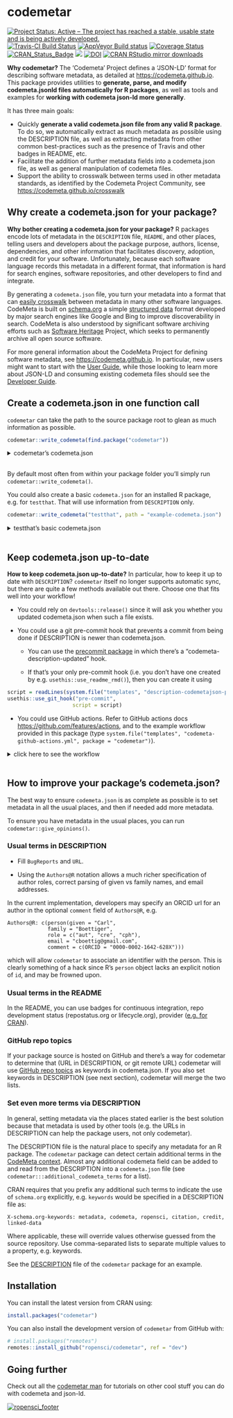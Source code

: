 
<!-- README.md is generated from README.Rmd. Please edit that file -->

# codemetar

[![Project Status: Active – The project has reached a stable, usable
state and is being actively
developed.](http://www.repostatus.org/badges/latest/active.svg)](http://www.repostatus.org/#active)
[![Travis-CI Build
Status](https://travis-ci.org/ropensci/codemetar.svg?branch=master)](https://travis-ci.org/ropensci/codemetar)
[![AppVeyor Build
status](https://ci.appveyor.com/api/projects/status/csawpip238vvbd72/branch/master?svg=true)](https://ci.appveyor.com/project/cboettig/codemetar/branch/master)
[![Coverage
Status](https://img.shields.io/codecov/c/github/ropensci/codemetar/master.svg)](https://codecov.io/github/ropensci/codemetar?branch=master)
[![CRAN\_Status\_Badge](http://www.r-pkg.org/badges/version/codemetar)](https://cran.r-project.org/package=codemetar)
[![](http://badges.ropensci.org/130_status.svg)](https://github.com/ropensci/onboarding/issues/130)
[![DOI](https://zenodo.org/badge/86626030.svg)](https://zenodo.org/badge/latestdoi/86626030)
[![CRAN RStudio mirror
downloads](http://cranlogs.r-pkg.org/badges/codemetar)](https://CRAN.R-project.org/package=codemetar)

**Why codemetar?** The ‘Codemeta’ Project defines a ‘JSON-LD’ format for
describing software metadata, as detailed at
<https://codemeta.github.io>. This package provides utilities to
**generate, parse, and modify codemeta.jsonld files automatically for R
packages**, as well as tools and examples for **working with codemeta
json-ld more generally**.

It has three main goals:

  - Quickly **generate a valid codemeta.json file from any valid R
    package**. To do so, we automatically extract as much metadata as
    possible using the DESCRIPTION file, as well as extracting metadata
    from other common best-practices such as the presence of Travis and
    other badges in README, etc.
  - Facilitate the addition of further metadata fields into a
    codemeta.json file, as well as general manipulation of codemeta
    files.
  - Support the ability to crosswalk between terms used in other
    metadata standards, as identified by the Codemeta Project Community,
    see <https://codemeta.github.io/crosswalk>

## Why create a codemeta.json for your package?

**Why bother creating a codemeta.json for your package?** R packages
encode lots of metadata in the `DESCRIPTION` file, `README`, and other
places, telling users and developers about the package purpose, authors,
license, dependencies, and other information that facilitates discovery,
adoption, and credit for your software. Unfortunately, because each
software language records this metadata in a different format, that
information is hard for search engines, software repositories, and other
developers to find and integrate.

By generating a `codemeta.json` file, you turn your metadata into a
format that can [easily
crosswalk](https://docs.ropensci.org/codemetar/crosswalk) between
metadata in many other software languages. CodeMeta is built on
[schema.org](https://schema.org) a simple [structured
data](https://developers.google.com/search/docs/guides/intro-structured-data)
format developed by major search engines like Google and Bing to improve
discoverability in search. CodeMeta is also understood by significant
software archiving efforts such as [Software
Heritage](https://www.softwareheritage.org/) Project, which seeks to
permanently archive all open source software.

For more general information about the CodeMeta Project for defining
software metadata, see <https://codemeta.github.io>. In particular, new
users might want to start with the [User
Guide](https://codemeta.github.io/user-guide/), while those looking to
learn more about JSON-LD and consuming existing codemeta files should
see the [Developer Guide](https://codemeta.github.io/developer-guide/).

## Create a codemeta.json in one function call

`codemetar` can take the path to the source package root to glean as
much information as possible.

``` r
codemetar::write_codemeta(find.package("codemetar"))
```

<details closed>

<summary> <span title="Click to Expand"> codemetar’s codemeta.json
</span> </summary>

``` json

{
  "@context": ["https://doi.org/10.5063/schema/codemeta-2.0", "http://schema.org"],
  "@type": "SoftwareSourceCode",
  "identifier": "codemetar",
  "description": "The 'Codemeta' Project defines a 'JSON-LD' format\n    for describing software metadata, as detailed at\n    <https://codemeta.github.io>. This package provides utilities to\n    generate, parse, and modify 'codemeta.json' files automatically for R\n    packages, as well as tools and examples for working with\n    'codemeta.json' 'JSON-LD' more generally.",
  "name": "codemetar: Generate 'CodeMeta' Metadata for R Packages",
  "codeRepository": "https://github.com/ropensci/codemetar",
  "relatedLink": "https://docs.ropensci.org/codemetar",
  "issueTracker": "https://github.com/ropensci/codemetar/issues",
  "license": "https://spdx.org/licenses/GPL-3.0",
  "version": "0.1.8.9000",
  "programmingLanguage": {
    "@type": "ComputerLanguage",
    "name": "R",
    "version": "3.6.1",
    "url": "https://r-project.org"
  },
  "runtimePlatform": "R version 3.6.1 (2019-07-05)",
  "provider": {
    "@id": "https://cran.r-project.org",
    "@type": "Organization",
    "name": "Comprehensive R Archive Network (CRAN)",
    "url": "https://cran.r-project.org"
  },
  "author": [
    {
      "@type": "Person",
      "givenName": "Carl",
      "familyName": "Boettiger",
      "email": "cboettig@gmail.com",
      "@id": "https://orcid.org/0000-0002-1642-628X"
    },
    {
      "@type": "Person",
      "givenName": "Maëlle",
      "familyName": "Salmon",
      "@id": "https://orcid.org/0000-0002-2815-0399"
    }
  ],
  "contributor": [
    {
      "@type": "Person",
      "givenName": "Anna",
      "familyName": "Krystalli",
      "@id": "https://orcid.org/0000-0002-2378-4915"
    },
    {
      "@type": "Person",
      "givenName": "Maëlle",
      "familyName": "Salmon",
      "@id": "https://orcid.org/0000-0002-2815-0399"
    },
    {
      "@type": "Person",
      "givenName": "Katrin",
      "familyName": "Leinweber",
      "@id": "https://orcid.org/0000-0001-5135-5758"
    },
    {
      "@type": "Person",
      "givenName": "Noam",
      "familyName": "Ross",
      "@id": "https://orcid.org/0000-0002-2136-0000"
    },
    {
      "@type": "Person",
      "givenName": "Arfon",
      "familyName": "Smith"
    },
    {
      "@type": "Person",
      "givenName": "Jeroen",
      "familyName": "Ooms",
      "@id": "https://orcid.org/0000-0002-4035-0289"
    },
    {
      "@type": "Person",
      "givenName": "Sebastian",
      "familyName": "Meyer",
      "@id": "https://orcid.org/0000-0002-1791-9449"
    },
    {
      "@type": "Person",
      "givenName": "Michael",
      "familyName": "Rustler",
      "@id": "https://orcid.org/0000-0003-0647-7726"
    },
    {
      "@type": "Person",
      "givenName": "Hauke",
      "familyName": "Sonnenberg",
      "@id": "https://orcid.org/0000-0001-9134-2871"
    },
    {
      "@type": "Person",
      "givenName": "Sebastian",
      "familyName": "Kreutzer",
      "@id": "https://orcid.org/0000-0002-0734-2199"
    }
  ],
  "copyrightHolder": [
    {
      "@type": "Person",
      "givenName": "Carl",
      "familyName": "Boettiger",
      "email": "cboettig@gmail.com",
      "@id": "https://orcid.org/0000-0002-1642-628X"
    }
  ],
  "funder": [
    {
      "@type": "Organization",
      "name": "rOpenSci"
    }
  ],
  "maintainer": [
    {
      "@type": "Person",
      "givenName": "Carl",
      "familyName": "Boettiger",
      "email": "cboettig@gmail.com",
      "@id": "https://orcid.org/0000-0002-1642-628X"
    }
  ],
  "softwareSuggestions": [
    {
      "@type": "SoftwareApplication",
      "identifier": "covr",
      "name": "covr",
      "provider": {
        "@id": "https://cran.r-project.org",
        "@type": "Organization",
        "name": "Comprehensive R Archive Network (CRAN)",
        "url": "https://cran.r-project.org"
      },
      "sameAs": "https://CRAN.R-project.org/package=covr"
    },
    {
      "@type": "SoftwareApplication",
      "identifier": "details",
      "name": "details",
      "provider": {
        "@id": "https://cran.r-project.org",
        "@type": "Organization",
        "name": "Comprehensive R Archive Network (CRAN)",
        "url": "https://cran.r-project.org"
      },
      "sameAs": "https://CRAN.R-project.org/package=details"
    },
    {
      "@type": "SoftwareApplication",
      "identifier": "dplyr",
      "name": "dplyr",
      "version": ">= 0.7.0",
      "provider": {
        "@id": "https://cran.r-project.org",
        "@type": "Organization",
        "name": "Comprehensive R Archive Network (CRAN)",
        "url": "https://cran.r-project.org"
      },
      "sameAs": "https://CRAN.R-project.org/package=dplyr"
    },
    {
      "@type": "SoftwareApplication",
      "identifier": "jsonld",
      "name": "jsonld",
      "provider": {
        "@id": "https://cran.r-project.org",
        "@type": "Organization",
        "name": "Comprehensive R Archive Network (CRAN)",
        "url": "https://cran.r-project.org"
      },
      "sameAs": "https://CRAN.R-project.org/package=jsonld"
    },
    {
      "@type": "SoftwareApplication",
      "identifier": "jsonvalidate",
      "name": "jsonvalidate",
      "provider": {
        "@id": "https://cran.r-project.org",
        "@type": "Organization",
        "name": "Comprehensive R Archive Network (CRAN)",
        "url": "https://cran.r-project.org"
      },
      "sameAs": "https://CRAN.R-project.org/package=jsonvalidate"
    },
    {
      "@type": "SoftwareApplication",
      "identifier": "knitr",
      "name": "knitr",
      "provider": {
        "@id": "https://cran.r-project.org",
        "@type": "Organization",
        "name": "Comprehensive R Archive Network (CRAN)",
        "url": "https://cran.r-project.org"
      },
      "sameAs": "https://CRAN.R-project.org/package=knitr"
    },
    {
      "@type": "SoftwareApplication",
      "identifier": "printr",
      "name": "printr",
      "provider": {
        "@id": "https://cran.r-project.org",
        "@type": "Organization",
        "name": "Comprehensive R Archive Network (CRAN)",
        "url": "https://cran.r-project.org"
      },
      "sameAs": "https://CRAN.R-project.org/package=printr"
    },
    {
      "@type": "SoftwareApplication",
      "identifier": "rmarkdown",
      "name": "rmarkdown",
      "provider": {
        "@id": "https://cran.r-project.org",
        "@type": "Organization",
        "name": "Comprehensive R Archive Network (CRAN)",
        "url": "https://cran.r-project.org"
      },
      "sameAs": "https://CRAN.R-project.org/package=rmarkdown"
    },
    {
      "@type": "SoftwareApplication",
      "identifier": "testthat",
      "name": "testthat",
      "version": ">= 2.1.0",
      "provider": {
        "@id": "https://cran.r-project.org",
        "@type": "Organization",
        "name": "Comprehensive R Archive Network (CRAN)",
        "url": "https://cran.r-project.org"
      },
      "sameAs": "https://CRAN.R-project.org/package=testthat"
    }
  ],
  "softwareRequirements": [
    {
      "@type": "SoftwareApplication",
      "identifier": "R",
      "name": "R",
      "version": ">= 3.0.0"
    },
    {
      "@type": "SoftwareApplication",
      "identifier": "commonmark",
      "name": "commonmark",
      "provider": {
        "@id": "https://cran.r-project.org",
        "@type": "Organization",
        "name": "Comprehensive R Archive Network (CRAN)",
        "url": "https://cran.r-project.org"
      },
      "sameAs": "https://CRAN.R-project.org/package=commonmark"
    },
    {
      "@type": "SoftwareApplication",
      "identifier": "crul",
      "name": "crul",
      "provider": {
        "@id": "https://cran.r-project.org",
        "@type": "Organization",
        "name": "Comprehensive R Archive Network (CRAN)",
        "url": "https://cran.r-project.org"
      },
      "sameAs": "https://CRAN.R-project.org/package=crul"
    },
    {
      "@type": "SoftwareApplication",
      "identifier": "curl",
      "name": "curl",
      "provider": {
        "@id": "https://cran.r-project.org",
        "@type": "Organization",
        "name": "Comprehensive R Archive Network (CRAN)",
        "url": "https://cran.r-project.org"
      },
      "sameAs": "https://CRAN.R-project.org/package=curl"
    },
    {
      "@type": "SoftwareApplication",
      "identifier": "desc",
      "name": "desc",
      "provider": {
        "@id": "https://cran.r-project.org",
        "@type": "Organization",
        "name": "Comprehensive R Archive Network (CRAN)",
        "url": "https://cran.r-project.org"
      },
      "sameAs": "https://CRAN.R-project.org/package=desc"
    },
    {
      "@type": "SoftwareApplication",
      "identifier": "gh",
      "name": "gh",
      "provider": {
        "@id": "https://cran.r-project.org",
        "@type": "Organization",
        "name": "Comprehensive R Archive Network (CRAN)",
        "url": "https://cran.r-project.org"
      },
      "sameAs": "https://CRAN.R-project.org/package=gh"
    },
    {
      "@type": "SoftwareApplication",
      "identifier": "gert",
      "name": "gert",
      "provider": {
        "@id": "https://cran.r-project.org",
        "@type": "Organization",
        "name": "Comprehensive R Archive Network (CRAN)",
        "url": "https://cran.r-project.org"
      },
      "sameAs": "https://CRAN.R-project.org/package=gert"
    },
    {
      "@type": "SoftwareApplication",
      "identifier": "gh",
      "name": "gh",
      "provider": {
        "@id": "https://cran.r-project.org",
        "@type": "Organization",
        "name": "Comprehensive R Archive Network (CRAN)",
        "url": "https://cran.r-project.org"
      },
      "sameAs": "https://CRAN.R-project.org/package=gh"
    },
    {
      "@type": "SoftwareApplication",
      "identifier": "glue",
      "name": "glue",
      "provider": {
        "@id": "https://cran.r-project.org",
        "@type": "Organization",
        "name": "Comprehensive R Archive Network (CRAN)",
        "url": "https://cran.r-project.org"
      },
      "sameAs": "https://CRAN.R-project.org/package=glue"
    },
    {
      "@type": "SoftwareApplication",
      "identifier": "jsonlite",
      "name": "jsonlite",
      "version": ">=\n        1.6",
      "provider": {
        "@id": "https://cran.r-project.org",
        "@type": "Organization",
        "name": "Comprehensive R Archive Network (CRAN)",
        "url": "https://cran.r-project.org"
      },
      "sameAs": "https://CRAN.R-project.org/package=jsonlite"
    },
    {
      "@type": "SoftwareApplication",
      "identifier": "magrittr",
      "name": "magrittr",
      "provider": {
        "@id": "https://cran.r-project.org",
        "@type": "Organization",
        "name": "Comprehensive R Archive Network (CRAN)",
        "url": "https://cran.r-project.org"
      },
      "sameAs": "https://CRAN.R-project.org/package=magrittr"
    },
    {
      "@type": "SoftwareApplication",
      "identifier": "memoise",
      "name": "memoise",
      "provider": {
        "@id": "https://cran.r-project.org",
        "@type": "Organization",
        "name": "Comprehensive R Archive Network (CRAN)",
        "url": "https://cran.r-project.org"
      },
      "sameAs": "https://CRAN.R-project.org/package=memoise"
    },
    {
      "@type": "SoftwareApplication",
      "identifier": "methods",
      "name": "methods"
    },
    {
      "@type": "SoftwareApplication",
      "identifier": "pingr",
      "name": "pingr",
      "provider": {
        "@id": "https://cran.r-project.org",
        "@type": "Organization",
        "name": "Comprehensive R Archive Network (CRAN)",
        "url": "https://cran.r-project.org"
      },
      "sameAs": "https://CRAN.R-project.org/package=pingr"
    },
    {
      "@type": "SoftwareApplication",
      "identifier": "pkgbuild",
      "name": "pkgbuild",
      "provider": {
        "@id": "https://cran.r-project.org",
        "@type": "Organization",
        "name": "Comprehensive R Archive Network (CRAN)",
        "url": "https://cran.r-project.org"
      },
      "sameAs": "https://CRAN.R-project.org/package=pkgbuild"
    },
    {
      "@type": "SoftwareApplication",
      "identifier": "purrr",
      "name": "purrr",
      "provider": {
        "@id": "https://cran.r-project.org",
        "@type": "Organization",
        "name": "Comprehensive R Archive Network (CRAN)",
        "url": "https://cran.r-project.org"
      },
      "sameAs": "https://CRAN.R-project.org/package=purrr"
    },
    {
      "@type": "SoftwareApplication",
      "identifier": "readr",
      "name": "readr",
      "provider": {
        "@id": "https://cran.r-project.org",
        "@type": "Organization",
        "name": "Comprehensive R Archive Network (CRAN)",
        "url": "https://cran.r-project.org"
      },
      "sameAs": "https://CRAN.R-project.org/package=readr"
    },
    {
      "@type": "SoftwareApplication",
      "identifier": "remotes",
      "name": "remotes",
      "provider": {
        "@id": "https://cran.r-project.org",
        "@type": "Organization",
        "name": "Comprehensive R Archive Network (CRAN)",
        "url": "https://cran.r-project.org"
      },
      "sameAs": "https://CRAN.R-project.org/package=remotes"
    },
    {
      "@type": "SoftwareApplication",
      "identifier": "sessioninfo",
      "name": "sessioninfo",
      "provider": {
        "@id": "https://cran.r-project.org",
        "@type": "Organization",
        "name": "Comprehensive R Archive Network (CRAN)",
        "url": "https://cran.r-project.org"
      },
      "sameAs": "https://CRAN.R-project.org/package=sessioninfo"
    },
    {
      "@type": "SoftwareApplication",
      "identifier": "stats",
      "name": "stats"
    },
    {
      "@type": "SoftwareApplication",
      "identifier": "tibble",
      "name": "tibble",
      "provider": {
        "@id": "https://cran.r-project.org",
        "@type": "Organization",
        "name": "Comprehensive R Archive Network (CRAN)",
        "url": "https://cran.r-project.org"
      },
      "sameAs": "https://CRAN.R-project.org/package=tibble"
    },
    {
      "@type": "SoftwareApplication",
      "identifier": "urltools",
      "name": "urltools",
      "provider": {
        "@id": "https://cran.r-project.org",
        "@type": "Organization",
        "name": "Comprehensive R Archive Network (CRAN)",
        "url": "https://cran.r-project.org"
      },
      "sameAs": "https://CRAN.R-project.org/package=urltools"
    },
    {
      "@type": "SoftwareApplication",
      "identifier": "usethis",
      "name": "usethis",
      "provider": {
        "@id": "https://cran.r-project.org",
        "@type": "Organization",
        "name": "Comprehensive R Archive Network (CRAN)",
        "url": "https://cran.r-project.org"
      },
      "sameAs": "https://CRAN.R-project.org/package=usethis"
    },
    {
      "@type": "SoftwareApplication",
      "identifier": "whisker",
      "name": "whisker",
      "provider": {
        "@id": "https://cran.r-project.org",
        "@type": "Organization",
        "name": "Comprehensive R Archive Network (CRAN)",
        "url": "https://cran.r-project.org"
      },
      "sameAs": "https://CRAN.R-project.org/package=whisker"
    },
    {
      "@type": "SoftwareApplication",
      "identifier": "xml2",
      "name": "xml2",
      "provider": {
        "@id": "https://cran.r-project.org",
        "@type": "Organization",
        "name": "Comprehensive R Archive Network (CRAN)",
        "url": "https://cran.r-project.org"
      },
      "sameAs": "https://CRAN.R-project.org/package=xml2"
    }
  ],
  "isPartOf": "https://ropensci.org",
  "keywords": ["metadata", "codemeta", "ropensci", "citation", "credit", "linked-data", "json-ld", "r", "rstats", "r-package", "peer-reviewed"]
}
```

</details>

<br>

By default most often from within your package folder you’ll simply run
`codemetar::write_codemeta()`.

You could also create a basic `codemeta.json` for an installed R
package, e.g. for `testthat`. That will use information from
`DESCRIPTION` only.

``` r
codemetar::write_codemeta("testthat", path = "example-codemeta.json")
```

<details closed>

<summary> <span title="Click to Expand"> testthat’s basic codemeta.json
</span> </summary>

``` json

{
  "@context": ["https://doi.org/10.5063/schema/codemeta-2.0", "http://schema.org"],
  "@type": "SoftwareSourceCode",
  "identifier": "testthat",
  "description": "Software testing is important, but, in part because it is \n    frustrating and boring, many of us avoid it. 'testthat' is a testing framework \n    for R that is easy to learn and use, and integrates with your existing 'workflow'.",
  "name": "testthat: Unit Testing for R",
  "codeRepository": "https://github.com/r-lib/testthat",
  "relatedLink": ["http://testthat.r-lib.org", "https://CRAN.R-project.org/package=testthat"],
  "issueTracker": "https://github.com/r-lib/testthat/issues",
  "license": "https://spdx.org/licenses/MIT",
  "version": "2.3.1",
  "programmingLanguage": {
    "@type": "ComputerLanguage",
    "name": "R",
    "version": "3.6.1",
    "url": "https://r-project.org"
  },
  "runtimePlatform": "R version 3.6.1 (2019-07-05)",
  "provider": {
    "@id": "https://cran.r-project.org",
    "@type": "Organization",
    "name": "Comprehensive R Archive Network (CRAN)",
    "url": "https://cran.r-project.org"
  },
  "author": [
    {
      "@type": "Person",
      "givenName": "Hadley",
      "familyName": "Wickham",
      "email": "hadley@rstudio.com"
    }
  ],
  "contributor": [
    {
      "@type": "Organization",
      "name": "R Core team"
    }
  ],
  "copyrightHolder": [
    {
      "@type": "Organization",
      "name": "RStudio"
    }
  ],
  "funder": [
    {
      "@type": "Organization",
      "name": "RStudio"
    }
  ],
  "maintainer": [
    {
      "@type": "Person",
      "givenName": "Hadley",
      "familyName": "Wickham",
      "email": "hadley@rstudio.com"
    }
  ],
  "softwareSuggestions": [
    {
      "@type": "SoftwareApplication",
      "identifier": "covr",
      "name": "covr",
      "provider": {
        "@id": "https://cran.r-project.org",
        "@type": "Organization",
        "name": "Comprehensive R Archive Network (CRAN)",
        "url": "https://cran.r-project.org"
      },
      "sameAs": "https://CRAN.R-project.org/package=covr"
    },
    {
      "@type": "SoftwareApplication",
      "identifier": "curl",
      "name": "curl",
      "version": ">= 0.9.5",
      "provider": {
        "@id": "https://cran.r-project.org",
        "@type": "Organization",
        "name": "Comprehensive R Archive Network (CRAN)",
        "url": "https://cran.r-project.org"
      },
      "sameAs": "https://CRAN.R-project.org/package=curl"
    },
    {
      "@type": "SoftwareApplication",
      "identifier": "devtools",
      "name": "devtools",
      "provider": {
        "@id": "https://cran.r-project.org",
        "@type": "Organization",
        "name": "Comprehensive R Archive Network (CRAN)",
        "url": "https://cran.r-project.org"
      },
      "sameAs": "https://CRAN.R-project.org/package=devtools"
    },
    {
      "@type": "SoftwareApplication",
      "identifier": "knitr",
      "name": "knitr",
      "provider": {
        "@id": "https://cran.r-project.org",
        "@type": "Organization",
        "name": "Comprehensive R Archive Network (CRAN)",
        "url": "https://cran.r-project.org"
      },
      "sameAs": "https://CRAN.R-project.org/package=knitr"
    },
    {
      "@type": "SoftwareApplication",
      "identifier": "rmarkdown",
      "name": "rmarkdown",
      "provider": {
        "@id": "https://cran.r-project.org",
        "@type": "Organization",
        "name": "Comprehensive R Archive Network (CRAN)",
        "url": "https://cran.r-project.org"
      },
      "sameAs": "https://CRAN.R-project.org/package=rmarkdown"
    },
    {
      "@type": "SoftwareApplication",
      "identifier": "usethis",
      "name": "usethis",
      "provider": {
        "@id": "https://cran.r-project.org",
        "@type": "Organization",
        "name": "Comprehensive R Archive Network (CRAN)",
        "url": "https://cran.r-project.org"
      },
      "sameAs": "https://CRAN.R-project.org/package=usethis"
    },
    {
      "@type": "SoftwareApplication",
      "identifier": "vctrs",
      "name": "vctrs",
      "version": ">= 0.1.0",
      "provider": {
        "@id": "https://cran.r-project.org",
        "@type": "Organization",
        "name": "Comprehensive R Archive Network (CRAN)",
        "url": "https://cran.r-project.org"
      },
      "sameAs": "https://CRAN.R-project.org/package=vctrs"
    },
    {
      "@type": "SoftwareApplication",
      "identifier": "xml2",
      "name": "xml2",
      "provider": {
        "@id": "https://cran.r-project.org",
        "@type": "Organization",
        "name": "Comprehensive R Archive Network (CRAN)",
        "url": "https://cran.r-project.org"
      },
      "sameAs": "https://CRAN.R-project.org/package=xml2"
    }
  ],
  "softwareRequirements": [
    {
      "@type": "SoftwareApplication",
      "identifier": "R",
      "name": "R",
      "version": ">= 3.1"
    },
    {
      "@type": "SoftwareApplication",
      "identifier": "cli",
      "name": "cli",
      "provider": {
        "@id": "https://cran.r-project.org",
        "@type": "Organization",
        "name": "Comprehensive R Archive Network (CRAN)",
        "url": "https://cran.r-project.org"
      },
      "sameAs": "https://CRAN.R-project.org/package=cli"
    },
    {
      "@type": "SoftwareApplication",
      "identifier": "crayon",
      "name": "crayon",
      "version": ">= 1.3.4",
      "provider": {
        "@id": "https://cran.r-project.org",
        "@type": "Organization",
        "name": "Comprehensive R Archive Network (CRAN)",
        "url": "https://cran.r-project.org"
      },
      "sameAs": "https://CRAN.R-project.org/package=crayon"
    },
    {
      "@type": "SoftwareApplication",
      "identifier": "digest",
      "name": "digest",
      "provider": {
        "@id": "https://cran.r-project.org",
        "@type": "Organization",
        "name": "Comprehensive R Archive Network (CRAN)",
        "url": "https://cran.r-project.org"
      },
      "sameAs": "https://CRAN.R-project.org/package=digest"
    },
    {
      "@type": "SoftwareApplication",
      "identifier": "ellipsis",
      "name": "ellipsis",
      "provider": {
        "@id": "https://cran.r-project.org",
        "@type": "Organization",
        "name": "Comprehensive R Archive Network (CRAN)",
        "url": "https://cran.r-project.org"
      },
      "sameAs": "https://CRAN.R-project.org/package=ellipsis"
    },
    {
      "@type": "SoftwareApplication",
      "identifier": "evaluate",
      "name": "evaluate",
      "provider": {
        "@id": "https://cran.r-project.org",
        "@type": "Organization",
        "name": "Comprehensive R Archive Network (CRAN)",
        "url": "https://cran.r-project.org"
      },
      "sameAs": "https://CRAN.R-project.org/package=evaluate"
    },
    {
      "@type": "SoftwareApplication",
      "identifier": "magrittr",
      "name": "magrittr",
      "provider": {
        "@id": "https://cran.r-project.org",
        "@type": "Organization",
        "name": "Comprehensive R Archive Network (CRAN)",
        "url": "https://cran.r-project.org"
      },
      "sameAs": "https://CRAN.R-project.org/package=magrittr"
    },
    {
      "@type": "SoftwareApplication",
      "identifier": "methods",
      "name": "methods"
    },
    {
      "@type": "SoftwareApplication",
      "identifier": "pkgload",
      "name": "pkgload",
      "provider": {
        "@id": "https://cran.r-project.org",
        "@type": "Organization",
        "name": "Comprehensive R Archive Network (CRAN)",
        "url": "https://cran.r-project.org"
      },
      "sameAs": "https://CRAN.R-project.org/package=pkgload"
    },
    {
      "@type": "SoftwareApplication",
      "identifier": "praise",
      "name": "praise",
      "provider": {
        "@id": "https://cran.r-project.org",
        "@type": "Organization",
        "name": "Comprehensive R Archive Network (CRAN)",
        "url": "https://cran.r-project.org"
      },
      "sameAs": "https://CRAN.R-project.org/package=praise"
    },
    {
      "@type": "SoftwareApplication",
      "identifier": "R6",
      "name": "R6",
      "version": ">= 2.2.0",
      "provider": {
        "@id": "https://cran.r-project.org",
        "@type": "Organization",
        "name": "Comprehensive R Archive Network (CRAN)",
        "url": "https://cran.r-project.org"
      },
      "sameAs": "https://CRAN.R-project.org/package=R6"
    },
    {
      "@type": "SoftwareApplication",
      "identifier": "rlang",
      "name": "rlang",
      "version": ">= 0.4.1",
      "provider": {
        "@id": "https://cran.r-project.org",
        "@type": "Organization",
        "name": "Comprehensive R Archive Network (CRAN)",
        "url": "https://cran.r-project.org"
      },
      "sameAs": "https://CRAN.R-project.org/package=rlang"
    },
    {
      "@type": "SoftwareApplication",
      "identifier": "withr",
      "name": "withr",
      "version": ">= 2.0.0",
      "provider": {
        "@id": "https://cran.r-project.org",
        "@type": "Organization",
        "name": "Comprehensive R Archive Network (CRAN)",
        "url": "https://cran.r-project.org"
      },
      "sameAs": "https://CRAN.R-project.org/package=withr"
    }
  ],
  "keywords": ["r", "unit-testing"],
  "citation": [
    {
      "@type": "ScholarlyArticle",
      "datePublished": "2011",
      "author": [
        {
          "@type": "Person",
          "givenName": "Hadley",
          "familyName": "Wickham"
        }
      ],
      "name": "testthat: Get Started with Testing",
      "url": "https://journal.r-project.org/archive/2011-1/RJournal_2011-1_Wickham.pdf",
      "paginiation": "5--10",
      "isPartOf": {
        "@type": "PublicationIssue",
        "datePublished": "2011",
        "isPartOf": {
          "@type": ["PublicationVolume", "Periodical"],
          "volumeNumber": "3",
          "name": "The R Journal"
        }
      }
    }
  ]
}
```

</details>

<br>

## Keep codemeta.json up-to-date

**How to keep codemeta.json up-to-date?** In particular, how to keep it
up to date with `DESCRIPTION`? `codemetar` itself no longer supports
automatic sync, but there are quite a few methods available out there.
Choose one that fits well into your workflow\!

  - You could rely on `devtools::release()` since it will ask you
    whether you updated codemeta.json when such a file exists.

  - You could use a git pre-commit hook that prevents a commit from
    being done if DESCRIPTION is newer than codemeta.json.
    
      - You can use the [precommit
        package](https://github.com/lorenzwalthert/precommit) in which
        there’s a “codemeta-description-updated” hook.
    
      - If that’s your only pre-commit hook (i.e. you don’t have one
        created by e.g. `usethis::use_readme_rmd()`), then you can
        create it
using

<!-- end list -->

``` r
script = readLines(system.file("templates", "description-codemetajson-pre-commit.sh", package = "codemetar"))
usethis::use_git_hook("pre-commit",
                     script = script)
```

  - You could use GitHub actions. Refer to GitHub actions docs
    <https://github.com/features/actions>, and to the example workflow
    provided in this package (type `system.file("templates",
    "codemeta-github-actions.yml", package = "codemetar")`).

<details closed>

<summary> <span title="Click to Expand"> click here to see the workflow
</span> </summary>

``` yaml

on:
  push:
    paths:
      - DESCRIPTION
      - .github/workflows/main.yml

name: Render codemeta
jobs:
  render:
    name: Render codemeta
    runs-on: macOS-latest
    steps:
      - uses: actions/checkout@v1
      - uses: r-lib/actions/setup-r@v1
      - name: Install codemetar
        run: Rscript -e 'remotes::install.packages("codemetar")'
      - name: Render codemeta
        run: Rscript -e 'codemetar::write_codemeta()'
      - name: Commit results
        run: |
          git commit codemeta.json -m 'Re-build codemeta.json' || echo "No changes to commit"
          git push https://${{github.actor}}:${{secrets.GITHUB_TOKEN}}@github.com/${{github.repository}}.git HEAD:${{ github.ref }} || echo "No changes to commit"
```

</details>

<br>

## How to improve your package’s codemeta.json?

The best way to ensure `codemeta.json` is as complete as possible is to
set metadata in all the usual places, and then if needed add more
metadata.

To ensure you have metadata in the usual places, you can run
`codemetar::give_opinions()`.

### Usual terms in DESCRIPTION

  - Fill `BugReports` and `URL`.

  - Using the `Authors@R` notation allows a much richer specification of
    author roles, correct parsing of given vs family names, and email
    addresses.

In the current implementation, developers may specify an ORCID url for
an author in the optional `comment` field of `Authors@R`, e.g.

    Authors@R: c(person(given = "Carl",
                 family = "Boettiger",
                 role = c("aut", "cre", "cph"),
                 email = "cboettig@gmail.com",
                 comment = c(ORCID = "0000-0002-1642-628X")))

which will allow `codemetar` to associate an identifier with the person.
This is clearly something of a hack since R’s `person` object lacks an
explicit notion of `id`, and may be frowned upon.

### Usual terms in the README

In the README, you can use badges for continuous integration, repo
development status (repostatus.org or lifecycle.org), provider
([e.g. for CRAN](https://docs.r-hub.io/#badges)).

### GitHub repo topics

If your package source is hosted on GitHub and there’s a way for
codemetar to determine that (URL in DESCRIPTION, or git remote URL)
codemetar will use [GitHub repo
topics](https://help.github.com/en/github/administering-a-repository/classifying-your-repository-with-topics)
as keywords in codemeta.json. If you also set keywords in DESCRIPTION
(see next section), codemetar will merge the two lists.

### Set even more terms via DESCRIPTION

In general, setting metadata via the places stated earlier is the best
solution because that metadata is used by other tools (e.g. the URLs in
DESCRIPTION can help the package users, not only codemetar).

The DESCRIPTION file is the natural place to specify any metadata for an
R package. The `codemetar` package can detect certain additional terms
in the [CodeMeta context](https://codemeta.github.io/terms). Almost any
additional codemeta field can be added to and read from the DESCRIPTION
into a `codemeta.json` file (see `codemetar:::additional_codemeta_terms`
for a list).

CRAN requires that you prefix any additional such terms to indicate the
use of `schema.org` explicitly, e.g. `keywords` would be specified in a
DESCRIPTION file
    as:

    X-schema.org-keywords: metadata, codemeta, ropensci, citation, credit, linked-data

Where applicable, these will override values otherwise guessed from the
source repository. Use comma-separated lists to separate multiple values
to a property, e.g. keywords.

See the
[DESCRIPTION](https://github.com/codemeta/codemetar/blob/master/DESCRIPTION)
file of the `codemetar` package for an example.

## Installation

You can install the latest version from CRAN using:

``` r
install.packages("codemetar")
```

You can also install the development version of `codemetar` from GitHub
with:

``` r
# install.packages("remotes")
remotes::install_github("ropensci/codemetar", ref = "dev")
```

## Going further

Check out all the [codemetar
man](https://docs.ropensci.org/codemetar/articles/index.html) for
tutorials on other cool stuff you can do with codemeta and
json-ld.

[![ropensci\_footer](https://ropensci.org/public_images/ropensci_footer.png)](https://ropensci.org)
